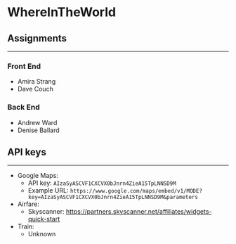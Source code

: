# WhereInTheWorld

## Assignments ##
------------------
### Front End ###
* Amira Strang
* Dave Couch
### Back End ###
* Andrew Ward
* Denise Ballard



## API keys ##
-----------
* Google Maps:
  * API key: `AIzaSyASCVF1CXCVX0bJnrn4ZieA15TpLNNSD9M`
  * Example URL: `https://www.google.com/maps/embed/v1/MODE?key=AIzaSyASCVF1CXCVX0bJnrn4ZieA15TpLNNSD9M&parameters`
* Airfare:
  * Skyscanner: https://partners.skyscanner.net/affiliates/widgets-quick-start
* Train:
  * Unknown
